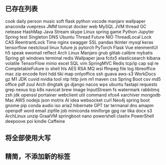 
## 已存在列表
cook daily person music soft flask python vscode manjaro wallpaper anaconda vuepress JMM tomcat docker web MySQL JVM thread GC netease HashMap Java Stream skype Linux spring game Python Jupyter Spring test Singleton DNS Ubuntu Thread Future NIO ThreadLocal Lock CAS ReentrantLock Time nginx swagger SSL pandas tkinter mysql keras tensorflow nextcloud linux future js pytorch PyTorch Flask Vue elenmentUI h5 speak ewomail reflect Arch Linux Manjaro grub gitlab calibre mybatis Spring git windows terminal redis Wallpaper java fcitx5 elasticsearch kibana volatile TensorFlow minio excel SQL vim SpringMVC Redis tcp/ip cap sql re CompletableFuture io shell hls AES RSA MQ wsl ffmpeg file log libreoffice mac zip encode font hdd tiki map onlyoffice ssh guava aws-s3 WorkDocs gz M1 JDK cuvid nvidia tool ntp http jvm m1 maven css Spring Boot csv md5 office pdf zuul Arch dingtalk gs django nacos wps ubuntu fastapi requests grep nexus tcp k8s navicat brew image InputStream fs watermark rabbitmq zsh jdk openssl portainer webclient util command xfce4 xarchiver mongodb Mac AWS nodejs json motrix AI idea websocket curl Neo4j spring boot gnome pip conda audio iso aria2 hibernate GPT tar termanal dns amapm openpdf word email zipfile job miniconda miniforge gpg rar tika docx s3 ArchLinux unzip GraalVM springboot nano powershell clashx PowerShell deepoove poi kindle Caffeine

## 将全部使用大写

## 精简，不添加新的标签